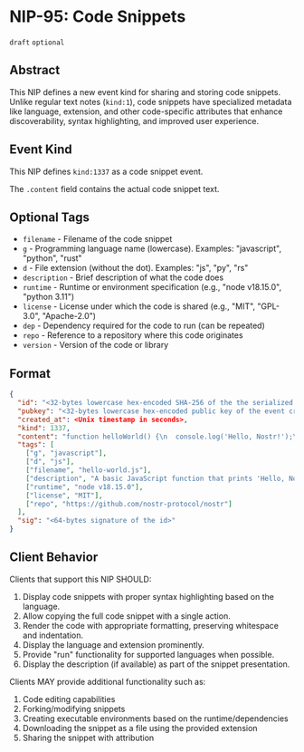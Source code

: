 # NIP-95: Code Snippets

`draft` `optional`

## Abstract

This NIP defines a new event kind for sharing and storing code snippets. Unlike regular text notes (`kind:1`), code snippets have specialized metadata like language, extension, and other code-specific attributes that enhance discoverability, syntax highlighting, and improved user experience.

## Event Kind

This NIP defines `kind:1337` as a code snippet event.

The `.content` field contains the actual code snippet text.

## Optional Tags

- `filename` - Filename of the code snippet
- `g` - Programming language name (lowercase). Examples: "javascript", "python", "rust"
- `d` - File extension (without the dot). Examples: "js", "py", "rs"
- `description` - Brief description of what the code does
- `runtime` - Runtime or environment specification (e.g., "node v18.15.0", "python 3.11")
- `license` - License under which the code is shared (e.g., "MIT", "GPL-3.0", "Apache-2.0")
- `dep` - Dependency required for the code to run (can be repeated)
- `repo` - Reference to a repository where this code originates
- `version` - Version of the code or library

## Format

```json
{
  "id": "<32-bytes lowercase hex-encoded SHA-256 of the the serialized event data>",
  "pubkey": "<32-bytes lowercase hex-encoded public key of the event creator>",
  "created_at": <Unix timestamp in seconds>,
  "kind": 1337,
  "content": "function helloWorld() {\n  console.log('Hello, Nostr!');\n}\n\nhelloWorld();",
  "tags": [
    ["g", "javascript"],
    ["d", "js"],
    ["filename", "hello-world.js"],
    ["description", "A basic JavaScript function that prints 'Hello, Nostr!' to the console"],
    ["runtime", "node v18.15.0"],
    ["license", "MIT"],
    ["repo", "https://github.com/nostr-protocol/nostr"]
  ],
  "sig": "<64-bytes signature of the id>"
}
```

## Client Behavior

Clients that support this NIP SHOULD:

1. Display code snippets with proper syntax highlighting based on the language.
2. Allow copying the full code snippet with a single action.
3. Render the code with appropriate formatting, preserving whitespace and indentation.
4. Display the language and extension prominently.
5. Provide "run" functionality for supported languages when possible.
6. Display the description (if available) as part of the snippet presentation.

Clients MAY provide additional functionality such as:

1. Code editing capabilities
2. Forking/modifying snippets
3. Creating executable environments based on the runtime/dependencies
4. Downloading the snippet as a file using the provided extension
5. Sharing the snippet with attribution
